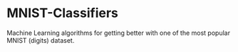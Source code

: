 # MNIST-Classifiers
Machine Learning algorithms for getting better with one of the most popular MNIST (digits) dataset.
